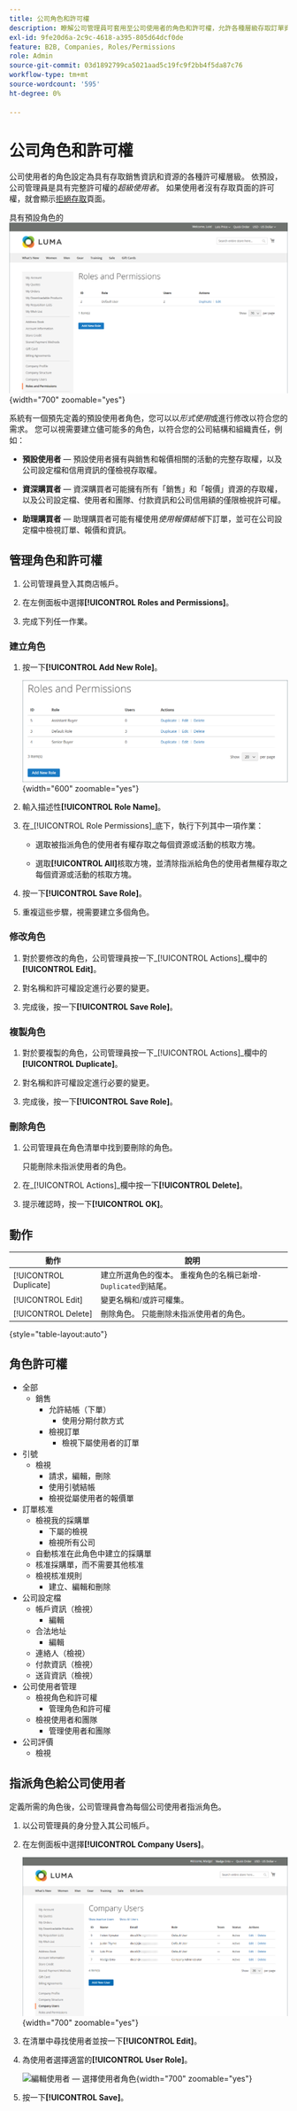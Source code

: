 ```yaml
---
title: 公司角色和許可權
description: 瞭解公司管理員可套用至公司使用者的角色和許可權，允許各種層級存取訂單資訊和資源。
exl-id: 9fe20d6a-2c9c-4618-a395-805d64dcf0de
feature: B2B, Companies, Roles/Permissions
role: Admin
source-git-commit: 03d1892799ca5021aad5c19fc9f2bb4f5da87c76
workflow-type: tm+mt
source-wordcount: '595'
ht-degree: 0%

---
```


# 公司角色和許可權

公司使用者的角色設定為具有存取銷售資訊和資源的各種許可權層級。 依預設，公司管理員是具有完整許可權的&#x200B;_超級使用者_。 如果使用者沒有存取頁面的許可權，就會顯示[拒絕存取](../content-design/pages.md#access-denied)頁面。

具有預設角色的![角色和許可權頁面](./assets/company-roles-permissions.png){width="700" zoomable="yes"}

系統有一個預先定義的預設使用者角色，您可以以&#x200B;_形式使用_&#x200B;或進行修改以符合您的需求。 您可以視需要建立儘可能多的角色，以符合您的公司結構和組織責任，例如：

- **預設使用者** — 預設使用者擁有與銷售和報價相關的活動的完整存取權，以及公司設定檔和信用資訊的僅檢視存取權。

- **資深購買者** — 資深購買者可能擁有所有「銷售」和「報價」資源的存取權，以及公司設定檔、使用者和團隊、付款資訊和公司信用額的僅限檢視許可權。

- **助理購買者** — 助理購買者可能有權使用&#x200B;_使用報價結帳_&#x200B;下訂單，並可在公司設定檔中檢視訂單、報價和資訊。

## 管理角色和許可權

1. 公司管理員登入其商店帳戶。

1. 在左側面板中選擇&#x200B;**[!UICONTROL Roles and Permissions]**。

1. 完成下列任一作業。

### 建立角色

1. 按一下&#x200B;**[!UICONTROL Add New Role]**。

   ![新增角色](./assets/company-roles-permissions-add-storefront.png){width="600" zoomable="yes"}

1. 輸入描述性&#x200B;**[!UICONTROL Role Name]**。

1. 在&#x200B;_[!UICONTROL Role Permissions]_底下，執行下列其中一項作業：

   - 選取被指派角色的使用者有權存取之每個資源或活動的核取方塊。

   - 選取&#x200B;**[!UICONTROL All]**&#x200B;核取方塊，並清除指派給角色的使用者無權存取之每個資源或活動的核取方塊。

1. 按一下&#x200B;**[!UICONTROL Save Role]**。

1. 重複這些步驟，視需要建立多個角色。

### 修改角色

1. 對於要修改的角色，公司管理員按一下&#x200B;_[!UICONTROL Actions]_欄中的&#x200B;**[!UICONTROL Edit]**。

1. 對名稱和許可權設定進行必要的變更。

1. 完成後，按一下&#x200B;**[!UICONTROL Save Role]**。

### 複製角色

1. 對於要複製的角色，公司管理員按一下&#x200B;_[!UICONTROL Actions]_欄中的&#x200B;**[!UICONTROL Duplicate]**。

1. 對名稱和許可權設定進行必要的變更。

1. 完成後，按一下&#x200B;**[!UICONTROL Save Role]**。

### 刪除角色

1. 公司管理員在角色清單中找到要刪除的角色。

   只能刪除未指派使用者的角色。

1. 在&#x200B;_[!UICONTROL Actions]_欄中按一下&#x200B;**[!UICONTROL Delete]**。

1. 提示確認時，按一下&#x200B;**[!UICONTROL OK]**。

## 動作

| 動作 | 說明 |
|-----------| ----------- |
| [!UICONTROL Duplicate] | 建立所選角色的復本。 重複角色的名稱已新增`- Duplicated`到結尾。 |
| [!UICONTROL Edit] | 變更名稱和/或許可權集。 |
| [!UICONTROL Delete] | 刪除角色。 只能刪除未指派使用者的角色。 |

{style="table-layout:auto"}

## 角色許可權

- 全部
   - 銷售
      - 允許結帳（下單）
         - 使用分期付款方式
      - 檢視訂單
         - 檢視下屬使用者的訂單
- 引號
   - 檢視
      - 請求，編輯，刪除
      - 使用引號結帳
      - 檢視從屬使用者的報價單
- 訂單核准
   - 檢視我的採購單
      - 下屬的檢視
      - 檢視所有公司
   - 自動核准在此角色中建立的採購單
   - 核准採購單，而不需要其他核准
   - 檢視核准規則
      - 建立、編輯和刪除
- 公司設定檔
   - 帳戶資訊（檢視）
      - 編輯
   - 合法地址
      - 編輯
   - 連絡人（檢視）
   - 付款資訊（檢視）
   - 送貨資訊（檢視）
- 公司使用者管理
   - 檢視角色和許可權
      - 管理角色和許可權
   - 檢視使用者和團隊
      - 管理使用者和團隊
- 公司評價
   - 檢視

## 指派角色給公司使用者

定義所需的角色後，公司管理員會為每個公司使用者指派角色。

1. 以公司管理員的身分登入其公司帳戶。

1. 在左側面板中選擇&#x200B;**[!UICONTROL Company Users]**。

   ![公司使用者](./assets/company-users-list-storefront.png){width="700" zoomable="yes"}

1. 在清單中尋找使用者並按一下&#x200B;**[!UICONTROL Edit]**。

1. 為使用者選擇適當的&#x200B;**[!UICONTROL User Role]**。

   ![編輯使用者 — 選擇使用者角色](./assets/company-user-assign-role.png){width="700" zoomable="yes"}

1. 按一下&#x200B;**[!UICONTROL Save]**。
